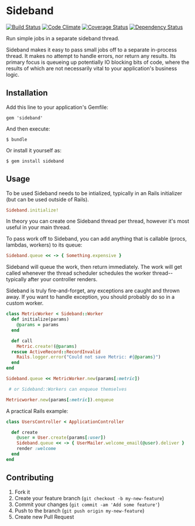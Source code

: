 # Sideband

[![Build Status](https://api.travis-ci.org/mje113/sideband.png)](http://travis-ci.org/mje113/sideband)
[![Code Climate](https://codeclimate.com/github/mje113/sideband.png)](https://codeclimate.com/github/mje113/sideband)
[![Coverage Status](https://coveralls.io/repos/mje113/sideband/badge.png)](https://coveralls.io/r/mje113/sideband)
[![Dependency Status](https://gemnasium.com/mje113/sideband.png)](https://gemnasium.com/mje113/sideband)

Run simple jobs in a separate sideband thread.

Sideband makes it easy to pass small jobs off to a separate in-process thread. It makes no attempt to handle errors, nor return any results. Its primary focus is queueing up potentially IO blocking bits of code, where the results of which are not necessarily vital to your application's business logic.

## Installation

Add this line to your application's Gemfile:

    gem 'sideband'

And then execute:

    $ bundle

Or install it yourself as:

    $ gem install sideband

## Usage

To be used Sideband needs to be intialized, typically in an Rails initializer (but can be used outside of Rails).

```ruby
Sideband.initialize!
```

In theory you can create one Sideband thread per thread, however it's most useful in your main thread.

To pass work off to Sideband, you can add anything that is callable (procs, lambdas, workers) to its queue:

```ruby
Sideband.queue << -> { Something.expensive }
```

Sideband will queue the work, then return immediately.  The work will get called whenever the thread scheduler schedules the worker thread--typically after your controller renders.

Sideband is truly fire-and-forget, any exceptions are caught and thrown away.  If you want to handle exception, you should probably do so in a custom worker.

```ruby
class MetricWorker < Sideband::Worker
  def initialize(params)
    @params = params
  end

  def call
    Metric.create!(@params)
  rescue ActiveRecord::RecordInvalid
    Rails.logger.error("Could not save Metric: #{@params}")
  end
end

Sideband.queue << MetricWorker.new(params[:metric])

 # or Sideband::Workers can enqueue themselves

Metricworker.new(params[:metric]).enqueue
```

A practical Rails example:
```ruby
class UsersController < ApplicationController

  def create
    @user = User.create(params[:user])
    Sideband.queue << -> { UserMailer.welcome_email(@user).deliver }
    render :welcome
  end
end
```

## Contributing

1. Fork it
2. Create your feature branch (`git checkout -b my-new-feature`)
3. Commit your changes (`git commit -am 'Add some feature'`)
4. Push to the branch (`git push origin my-new-feature`)
5. Create new Pull Request
